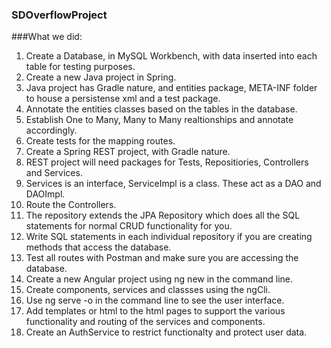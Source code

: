 ### SDOverflowProject

###What we did:
1. Create a Database, in MySQL Workbench, with data inserted into each table for testing purposes.
2. Create a new Java project in Spring.
3. Java project has Gradle nature, and entities package, META-INF folder to house a persistense xml and a test package.
4. Annotate the entities classes based on the tables in the database.
5. Establish One to Many, Many to Many realtionships and annotate accordingly.
5. Create tests for the mapping routes.
6. Create a Spring REST project, with Gradle nature.
7. REST project will need packages for Tests, Repositiories, Controllers and Services.
8. Services is an interface, ServiceImpl is a class. These act as a DAO and DAOImpl.
9. Route the Controllers.
10. The repository extends the JPA Repository which does all the SQL statements for normal CRUD functionality for you.
11. Write SQL statements in each individual repository if you are creating methods that access the database.
12. Test all routes with Postman and make sure you are accessing the database.
13. Create a new Angular project using ng new in the command line.
14. Create components, services and classses using the ngCli.
15. Use ng serve -o in the command line to see the user interface.
16. Add templates or html to the html pages to support the various functionality and routing of the services and components.
17. Create an AuthService to restrict functionalty and protect user data.

